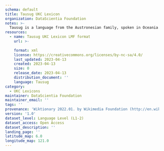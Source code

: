 ```yaml
---
schema: default
title: Tausug UKC Lexicon
organization: DataScientia Foundation
notes: >-
  Tausug is a language from the Austronesian family, spoken in Oceania. The UKC Lexicon of Tausug is represented as a lexico-semantic network. It consists of words, word senses, synsets, as well as sense-level and synset-level relationships.
resources:
  - name: Tausug UKC Lexicon LMF format
    url: >-
      
    format: xml
    license: https://creativecommons.org/licenses/by-nc-sa/4.0/
    last_updated: 2023-04-13
    created: 2023-04-13
    size: 0
    release_date: 2023-04-13
    distribution_document: ''
    language: Tausug
category:
  - UKC Lexicons
maintainer: DataScientia Foundation
maintainer_email: ''
tags: ''
provenance: 'Wiktionary 2022.01. by Wikimedia Foundation (http://en.wiktionary.org); Princeton WordNet 2.1 by Princeton University (https://wordnet.princeton.edu)'
version: '1.0'
dataset_level: Language Level (L1-2)
dataset_access: Open Access
dataset_description: ''
landing_page: ''
latitude_map: 6.0
longitude_map: 121.0
---
```

